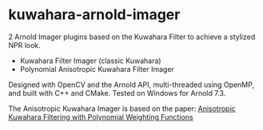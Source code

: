 # kuwahara-arnold-imager

2 Arnold Imager plugins based on the Kuwahara Filter to achieve a stylized NPR look.

- Kuwahara Filter Imager (classic Kuwahara)
- Polynomial Anisotropic Kuwahara Filter Imager

Designed with OpenCV and the Arnold API, multi-threaded using OpenMP, and built with C++ and CMake. Tested on Windows for Arnold 7.3.

The Anisotropic Kuwahara Imager is based on the paper: [Anisotropic Kuwahara Filtering with Polynomial Weighting Functions](./docs/Anisotropic_Kuwahara_Filtering_Paper.pdf)

